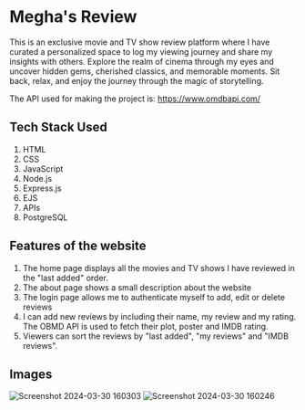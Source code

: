 # Megha's Review
This is an exclusive movie and TV show review platform where I have curated a personalized space to log my viewing journey and share my insights with others. Explore the realm of cinema through my eyes and uncover hidden gems, cherished classics, and memorable moments. Sit back, relax, and enjoy the journey through the magic of storytelling.

The API used for making the project is: https://www.omdbapi.com/

## Tech Stack Used
1. HTML
2. CSS
3. JavaScript
4. Node.js
5. Express.js
6. EJS
7. APIs
8. PostgreSQL

## Features of the website
1. The home page displays all the movies and TV shows I have reviewed in the "last added" order.
2. The about page shows a small description about the website
3. The login page allows me to authenticate myself to add, edit or delete reviews
4. I can add new reviews by including their name, my review and my rating. The OBMD API is used to fetch their plot, poster and IMDB rating.
5. Viewers can sort the reviews by "last added", "my reviews" and "IMDB reviews".

## Images
![Screenshot 2024-03-30 160303](https://github.com/meghaaroraa/Megha-s-Review/assets/96053499/1f5faab4-552e-413c-9712-6607a0a7e3ef)
![Screenshot 2024-03-30 160246](https://github.com/meghaaroraa/Megha-s-Review/assets/96053499/3b557d82-2133-4bee-a572-906c27d778bd)
